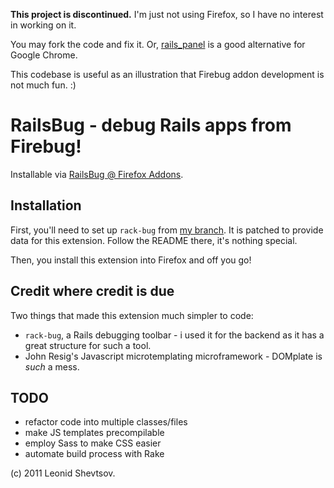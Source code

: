 **This project is discontinued.** I'm just not using Firefox, so I have no interest in working on it.

You may fork the code and fix it. Or, [rails_panel](https://github.com/dejan/rails_panel) is a good alternative for Google Chrome.

This codebase is useful as an illustration that Firebug addon development is not much fun. :)

# RailsBug - debug Rails apps from Firebug!

Installable via [RailsBug @ Firefox Addons](https://addons.mozilla.org/en-US/firefox/addon/railsbug/).

## Installation

First, you'll need to set up `rack-bug` from [my branch](https://github.com/leonid-shevtsov/rack-bug). It is patched to provide data for this extension.
Follow the README there, it's nothing special.

Then, you install this extension into Firefox and off you go!

## Credit where credit is due

Two things that made this extension much simpler to code:

* `rack-bug`, a Rails debugging toolbar - i used it for the backend as it has a great structure for such a tool.
* John Resig's Javascript microtemplating microframework - DOMplate is *such* a mess.

## TODO

* refactor code into multiple classes/files
* make JS templates precompilable
* employ Sass to make CSS easier
* automate build process with Rake

(c) 2011 Leonid Shevtsov.
